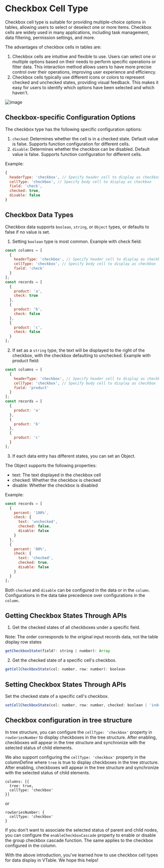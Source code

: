 # Checkbox Cell Type

Checkbox cell type is suitable for providing multiple-choice options in tables, allowing users to select or deselect one or more items. Checkbox cells are widely used in many applications, including task management, data filtering, permission settings, and more.

The advantages of checkbox cells in tables are:

1. Checkbox cells are intuitive and flexible to use. Users can select one or multiple options based on their needs to perform specific operations or filter data. This interaction method allows users to have more precise control over their operations, improving user experience and efficiency.
2. Checkbox cells typically use different icons or colors to represent checked and unchecked states, providing visual feedback. This makes it easy for users to identify which options have been selected and which haven't.

![image](https://lf9-dp-fe-cms-tos.byteorg.com/obj/bit-cloud/VTable/guide/checkbox.png)

## Checkbox-specific Configuration Options

The checkbox type has the following specific configuration options:

1. `checked`: Determines whether the cell is in a checked state. Default value is false. Supports function configuration for different cells.
2. `disable`: Determines whether the checkbox can be disabled. Default value is false. Supports function configuration for different cells.

Example:

```javascript
{
  headerType: 'checkbox', // Specify header cell to display as checkbox
  cellType: 'checkbox', // Specify body cell to display as checkbox
  field: 'check',
  checked: true,
  disable: false
}
```

## Checkbox Data Types

Checkbox data supports `boolean`, `string`, or `Object` types, or defaults to false if no value is set.

1. Setting `boolean` type is most common. Example with check field:

```javascript
const columns = [
  {
    headerType: 'checkbox', // Specify header cell to display as checkbox
    cellType: 'checkbox', // Specify body cell to display as checkbox
    field: 'check'
  }
];
const records = [
  {
    product: 'a',
    check: true
  },
  {
    product: 'b',
    check: false
  },
  {
    product: 'c',
    check: false
  }
];
```

2. If set as a `string` type, the text will be displayed to the right of the checkbox, with the checkbox defaulting to unchecked. Example with product field:

```javascript
const columns = [
  {
    headerType: 'checkbox', // Specify header cell to display as checkbox
    cellType: 'checkbox', // Specify body cell to display as checkbox
    field: 'product'
  }
];
const records = [
  {
    product: 'a'
  },
  {
    product: 'b'
  },
  {
    product: 'c'
  }
];
```

3. If each data entry has different states, you can set an Object.

The Object supports the following properties:

- text: The text displayed in the checkbox cell
- checked: Whether the checkbox is checked
- disable: Whether the checkbox is disabled

Example:

```javascript
const records = [
  {
    percent: '100%',
    check: {
      text: 'unchecked',
      checked: false,
      disable: false
    }
  },
  {
    percent: '80%',
    check: {
      text: 'checked',
      checked: true,
      disable: false
    }
  }
];
```

Both `checked` and `disable` can be configured in the data or in the `column`. Configurations in the data take precedence over configurations in the `column`.

## Getting Checkbox States Through APIs

1. Get the checked states of all checkboxes under a specific field.

Note: The order corresponds to the original input records data, not the table display row states

```javascript
getCheckboxState(field?: string | number): Array
```

2. Get the checked state of a specific cell's checkbox.

```javascript
getCellCheckboxState(col: number, row: number): boolean
```

## Setting Checkbox States Through APIs

Set the checked state of a specific cell's checkbox.

```javascript
setCellCheckboxState(col: number, row: number, checked: boolean | 'indeterminate')
```

## Checkbox configuration in tree structure

In tree structure, you can configure the `cellType: 'checkbox'` property in `rowSeriesNumber` to display checkboxes in the tree structure. After enabling, checkboxes will appear in the tree structure and synchronize with the selected status of child elements.

We also support configuring the `cellType: 'checkbox'` property in the columnDefine where `tree` is true to display checkboxes in the tree structure. After enabling, checkboxes will appear in the tree structure and synchronize with the selected status of child elements.

```
columns: [{
  tree: true,
  cellType: 'checkbox'
}]
```

or

```
rowSeriesNumber: {
  cellType: 'checkbox'
}
```
If you don't want to associate the selected status of parent and child nodes, you can configure the `enableCheckboxCascade` property to enable or disable the group checkbox cascade function. The same applies to the checkbox configured in the column.

With the above introduction, you've learned how to use checkbox cell types for data display in VTable. We hope this helps!
